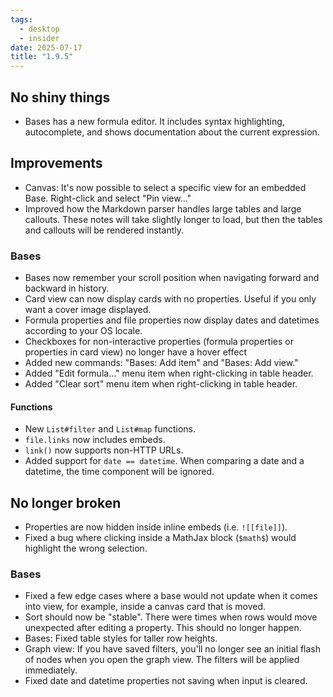 ```yaml
---
tags:
  - desktop
  - insider
date: 2025-07-17
title: "1.9.5"
---
```


## No shiny things

- Bases has a new formula editor. It includes syntax highlighting, autocomplete, and shows documentation about the current expression.

## Improvements

- Canvas: It's now possible to select a specific view for an embedded Base. Right-click and select "Pin view..."
- Improved how the Markdown parser handles large tables and large callouts. These notes will take slightly longer to load, but then the tables and callouts will be rendered instantly.

### Bases

- Bases now remember your scroll position when navigating forward and backward in history.
- Card view can now display cards with no properties. Useful if you only want a cover image displayed.
- Formula properties and file properties now display dates and datetimes according to your OS locale.
- Checkboxes for non-interactive properties (formula properties or properties in card view) no longer have a hover effect
- Added new commands: "Bases: Add item" and "Bases: Add view."
- Added "Edit formula..." menu item when right-clicking in table header.
- Added "Clear sort" menu item when right-clicking in table header.

#### Functions

- New `List#filter` and `List#map` functions.
- `file.links` now includes embeds.
- `link()` now supports non-HTTP URLs.
- Added support for `date == datetime`. When comparing a date and a datetime, the time component will be ignored.

## No longer broken

- Properties are now hidden inside inline embeds (i.e. `![[file]]`).
- Fixed a bug where clicking inside a MathJax block (`$math$`) would highlight the wrong selection.

### Bases

- Fixed a few edge cases where a base would not update when it comes into view, for example, inside a canvas card that is moved.
- Sort should now be "stable". There were times when rows would move unexpected after editing a property. This should no longer happen.
- Bases: Fixed table styles for taller row heights.
- Graph view: If you have saved filters, you'll no longer see an initial flash of nodes when you open the graph view. The filters will be applied immediately.
- Fixed date and datetime properties not saving when input is cleared.
